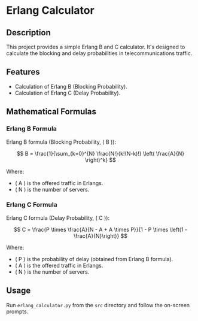 # Erlang Calculator

## Description
This project provides a simple Erlang B and C calculator. It's designed to calculate the blocking and delay probabilities in telecommunications traffic.

## Features
- Calculation of Erlang B (Blocking Probability).
- Calculation of Erlang C (Delay Probability).

## Mathematical Formulas

### Erlang B Formula
Erlang B formula (Blocking Probability, \( B \)):

$$
B = \frac{1}{\sum_{k=0}^{N} \frac{N!}{k!(N-k)!} \left( \frac{A}{N} \right)^k}
$$

Where:
- \( A \) is the offered traffic in Erlangs.
- \( N \) is the number of servers.

### Erlang C Formula
Erlang C formula (Delay Probability, \( C \)):

$$
C = \frac{P \times \frac{A}{N - A + A \times P}}{1 - P \times \left(1 - \frac{A}{N}\right)}
$$

Where:
- \( P \) is the probability of delay (obtained from Erlang B formula).
- \( A \) is the offered traffic in Erlangs.
- \( N \) is the number of servers.

## Usage
Run `erlang_calculator.py` from the `src` directory and follow the on-screen prompts.


